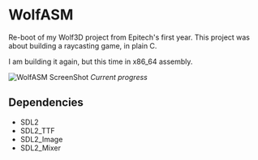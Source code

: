 # WolfASM

Re-boot of my Wolf3D project from Epitech's first year.
This project was about building a raycasting game, in plain C.

I am building it again, but this time in x86_64 assembly.


![WolfASM ScreenShot](http://i.imgur.com/JDBQaoV.png "WolfASM ScreenShot")
 _Current progress_

## Dependencies

* SDL2
* SDL2_TTF
* SDL2_Image
* SDL2_Mixer
